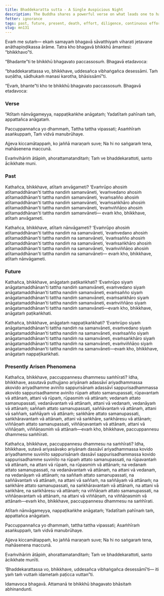 ```yaml
---
title: Bhaddekaratta sutta - A Single Auspicious Night
description: The Buddha shares a powerful verse on what leads one to have had a single auspicious night.
fetter: ignorance
tags: past, future, present, death, effort, diligence, continuous effort, day, night, unshaken, untroubled, mn, mn101-152, mn131
slug: mn131
---
```


Evaṁ me sutaṁ— ekaṁ samayaṁ bhagavā sāvatthiyaṁ viharati jetavane anāthapiṇḍikassa ārāme. Tatra kho bhagavā bhikkhū āmantesi: “bhikkhavo”ti.

“Bhadante”ti te bhikkhū bhagavato paccassosuṁ. Bhagavā etadavoca:

“bhaddekarattassa vo, bhikkhave, uddesañca vibhaṅgañca desessāmi. Taṁ suṇātha, sādhukaṁ manasi karotha, bhāsissāmī”ti.

“Evaṁ, bhante”ti kho te bhikkhū bhagavato paccassosuṁ. Bhagavā etadavoca:

### Verse

“Atītaṁ nānvāgameyya,
nappaṭikaṅkhe anāgataṁ;
Yadatītaṁ pahīnaṁ taṁ,
appattañca anāgataṁ.

Paccuppannañca yo dhammaṁ,
Tattha tattha vipassati;
Asaṁhīraṁ asaṅkuppaṁ,
Taṁ vidvā manubrūhaye.

Ajjeva kiccamātappaṁ,
ko jaññā maraṇaṁ suve;
Na hi no saṅgaraṁ tena,
mahāsenena maccunā.

Evaṁvihāriṁ ātāpiṁ,
ahorattamatanditaṁ;
Taṁ ve bhaddekarattoti,
santo ācikkhate muni.

### Past

Kathañca, bhikkhave, atītaṁ anvāgameti? ‘Evaṁrūpo ahosiṁ atītamaddhānan’ti tattha nandiṁ samanvāneti, ‘evaṁvedano ahosiṁ atītamaddhānan’ti tattha nandiṁ samanvāneti, ‘evaṁsañño ahosiṁ atītamaddhānan’ti tattha nandiṁ samanvāneti, ‘evaṁsaṅkhāro ahosiṁ atītamaddhānan’ti tattha nandiṁ samanvāneti, ‘evaṁviññāṇo ahosiṁ atītamaddhānan’ti tattha nandiṁ samanvāneti— evaṁ kho, bhikkhave, atītaṁ anvāgameti.

Kathañca, bhikkhave, atītaṁ nānvāgameti? ‘Evaṁrūpo ahosiṁ atītamaddhānan’ti tattha nandiṁ na samanvāneti, ‘evaṁvedano ahosiṁ atītamaddhānan’ti tattha nandiṁ na samanvāneti, ‘evaṁsañño ahosiṁ atītamaddhānan’ti tattha nandiṁ na samanvāneti, ‘evaṁsaṅkhāro ahosiṁ atītamaddhānan’ti tattha nandiṁ na samanvāneti, ‘evaṁviññāṇo ahosiṁ atītamaddhānan’ti tattha nandiṁ na samanvāneti— evaṁ kho, bhikkhave, atītaṁ nānvāgameti.

### Future

Kathañca, bhikkhave, anāgataṁ paṭikaṅkhati? ‘Evaṁrūpo siyaṁ anāgatamaddhānan’ti tattha nandiṁ samanvāneti, evaṁvedano siyaṁ anāgatamaddhānan’ti tattha nandiṁ samanvāneti, evaṁsañño siyaṁ anāgatamaddhānan’ti tattha nandiṁ samanvāneti, evaṁsaṅkhāro siyaṁ anāgatamaddhānan’ti tattha nandiṁ samanvāneti, evaṁviññāṇo siyaṁ anāgatamaddhānan’ti tattha nandiṁ samanvāneti—evaṁ kho, bhikkhave, anāgataṁ paṭikaṅkhati.

Kathañca, bhikkhave, anāgataṁ nappaṭikaṅkhati? ‘Evaṁrūpo siyaṁ anāgatamaddhānan’ti tattha nandiṁ na samanvāneti, evaṁvedano siyaṁ anāgatamaddhānan’ti tattha nandiṁ na samanvāneti, evaṁsañño siyaṁ anāgatamaddhānan’ti tattha nandiṁ na samanvāneti, evaṁsaṅkhāro siyaṁ anāgatamaddhānan’ti tattha nandiṁ na samanvāneti, evaṁviññāṇo siyaṁ anāgatamaddhānan’ti tattha nandiṁ na samanvāneti—evaṁ kho, bhikkhave, anāgataṁ nappaṭikaṅkhati.

### Presently Arisen Phenomena

Kathañca, bhikkhave, paccuppannesu dhammesu saṁhīrati? Idha, bhikkhave, assutavā puthujjano ariyānaṁ adassāvī ariyadhammassa akovido ariyadhamme avinīto sappurisānaṁ adassāvī sappurisadhammassa akovido sappurisadhamme avinīto rūpaṁ attato samanupassati, rūpavantaṁ vā attānaṁ, attani vā rūpaṁ, rūpasmiṁ vā attānaṁ; vedanaṁ attato samanupassati, vedanāvantaṁ vā attānaṁ, attani vā vedanaṁ, vedanāyaṁ vā attānaṁ; saññaṁ attato samanupassati, saññāvantaṁ vā attānaṁ, attani vā saññaṁ, saññāyaṁ vā attānaṁ; saṅkhāre attato samanupassati, saṅkhāravantaṁ vā attānaṁ, attani vā saṅkhāre, saṅkhāresu vā attānaṁ; viññāṇaṁ attato samanupassati, viññāṇavantaṁ vā attānaṁ, attani vā viññāṇaṁ, viññāṇasmiṁ vā attānaṁ—evaṁ kho, bhikkhave, paccuppannesu dhammesu saṁhīrati.

Kathañca, bhikkhave, paccuppannesu dhammesu na saṁhīrati? Idha, bhikkhave, sutavā ariyasāvako ariyānaṁ dassāvī ariyadhammassa kovido ariyadhamme suvinīto sappurisānaṁ dassāvī sappurisadhammassa kovido sappurisadhamme suvinīto na rūpaṁ attato samanupassati, na rūpavantaṁ vā attānaṁ, na attani vā rūpaṁ, na rūpasmiṁ vā attānaṁ; na vedanaṁ attato samanupassati, na vedanāvantaṁ vā attānaṁ, na attani vā vedanaṁ, na vedanāyaṁ vā attānaṁ; na saññaṁ attato samanupassati, na saññāvantaṁ vā attānaṁ, na attani vā saññaṁ, na saññāyaṁ vā attānaṁ; na saṅkhāre attato samanupassati, na saṅkhāravantaṁ vā attānaṁ, na attani vā saṅkhāre, na saṅkhāresu vā attānaṁ; na viññāṇaṁ attato samanupassati, na viññāṇavantaṁ vā attānaṁ, na attani vā viññāṇaṁ, na viññāṇasmiṁ vā attānaṁ—evaṁ kho, bhikkhave, paccuppannesu dhammesu na saṁhīrati.

Atītaṁ nānvāgameyya,
nappaṭikaṅkhe anāgataṁ;
Yadatītaṁ pahīnaṁ taṁ,
appattañca anāgataṁ.

Paccuppannañca yo dhammaṁ,
tattha tattha vipassati;
Asaṁhīraṁ asaṅkuppaṁ,
taṁ vidvā manubrūhaye.

Ajjeva kiccamātappaṁ,
ko jaññā maraṇaṁ suve;
Na hi no saṅgaraṁ tena,
mahāsenena maccunā.

Evaṁvihāriṁ ātāpiṁ,
ahorattamatanditaṁ;
Taṁ ve bhaddekarattoti,
santo ācikkhate munīti.

‘Bhaddekarattassa vo, bhikkhave, uddesañca vibhaṅgañca desessāmī’ti— iti yaṁ taṁ vuttaṁ idametaṁ paṭicca vuttan”ti.

Idamavoca bhagavā. Attamanā te bhikkhū bhagavato bhāsitaṁ abhinandunti.
